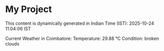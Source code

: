 # My Project

This content is dynamically generated in Indian Time (IST): 2025-10-24 11:04:06 IST


Current Weather in Coimbatore:
Temperature: 29.88 °C
Condition: broken clouds
